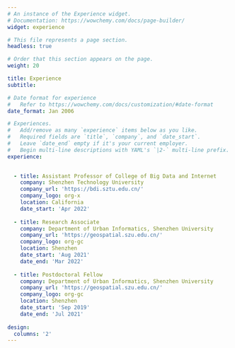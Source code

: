 ```yaml
---
# An instance of the Experience widget.
# Documentation: https://wowchemy.com/docs/page-builder/
widget: experience

# This file represents a page section.
headless: true

# Order that this section appears on the page.
weight: 20

title: Experience
subtitle:

# Date format for experience
#   Refer to https://wowchemy.com/docs/customization/#date-format
date_format: Jan 2006

# Experiences.
#   Add/remove as many `experience` items below as you like.
#   Required fields are `title`, `company`, and `date_start`.
#   Leave `date_end` empty if it's your current employer.
#   Begin multi-line descriptions with YAML's `|2-` multi-line prefix.
experience:

        
  - title: Assistant Professor of College of Big Data and Internet
    company: Shenzhen Technology University
    company_url: 'https://bdi.sztu.edu.cn/'
    company_logo: org-x
    location: California
    date_start: 'Apr 2022'
	
  - title: Research Associate
    company: Department of Urban Informatics, Shenzhen University
    company_url: 'https://geospatial.szu.edu.cn/'
    company_logo: org-gc
    location: Shenzhen
    date_start: 'Aug 2021'
    date_end: 'Mar 2022'
	
  - title: Postdoctoral Fellow
    company: Department of Urban Informatics, Shenzhen University
    company_url: 'https://geospatial.szu.edu.cn/'
    company_logo: org-gc
    location: Shenzhen
    date_start: 'Sep 2019'
    date_end: 'Jul 2021'
	
design:
  columns: '2'
---
```

